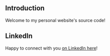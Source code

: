 ## Introduction
Welcome to my personal website's source code!

## LinkedIn
Happy to connect with you [on LinkedIn here](https://www.linkedin.com/in/elijah-w/)!
